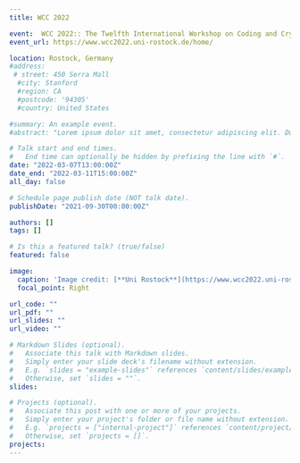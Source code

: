```yaml
---
title: WCC 2022

event:  WCC 2022:: The Twelfth International Workshop on Coding and Cryptography 
event_url: https://www.wcc2022.uni-rostock.de/home/

location: Rostock, Germany
#address:
 # street: 450 Serra Mall
  #city: Stanford
  #region: CA
  #postcode: '94305'
  #country: United States

#summary: An example event.
#abstract: "Lorem ipsum dolor sit amet, consectetur adipiscing elit. Duis posuere tellusac convallis placerat. Proin tincidunt magna sed ex sollicitudin condimentum. Sed ac faucibus dolor, scelerisque sollicitudin nisi. Cras purus urna, suscipit quis sapien eu, pulvinar tempor diam."

# Talk start and end times.
#   End time can optionally be hidden by prefixing the line with `#`.
date: "2022-03-07T13:00:00Z"
date_end: "2022-03-11T15:00:00Z"
all_day: false

# Schedule page publish date (NOT talk date).
publishDate: "2021-09-30T00:00:00Z"

authors: []
tags: []

# Is this a featured talk? (true/false)
featured: false

image:
  caption: 'Image credit: [**Uni Rostock**](https://www.wcc2022.uni-rostock.de/home/)'
  focal_point: Right

url_code: ""
url_pdf: ""
url_slides: ""
url_video: ""

# Markdown Slides (optional).
#   Associate this talk with Markdown slides.
#   Simply enter your slide deck's filename without extension.
#   E.g. `slides = "example-slides"` references `content/slides/example-slides.md`.
#   Otherwise, set `slides = ""`.
slides:

# Projects (optional).
#   Associate this post with one or more of your projects.
#   Simply enter your project's folder or file name without extension.
#   E.g. `projects = ["internal-project"]` references `content/project/deep-learning/index.md`.
#   Otherwise, set `projects = []`.
projects:
---
```

